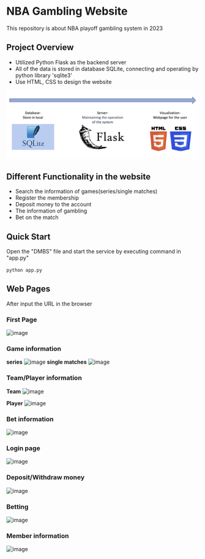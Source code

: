 # NBA Gambling Website

This repository is about NBA playoff gambling system in 2023

## Project Overview
* Utilized Python Flask as the backend server
* All of the data is stored in database SQLite, connecting and operating by python library 'sqlite3'
* Use HTML, CSS to design the website

![process](process.jpg)

## Different Functionality in the website 
* Search the information of games(series/single matches)
* Register the membership
* Deposit money to the account
* The information of gambling
* Bet on the match

## Quick Start
Open the "DMBS" file and start the service by executing command in "app.py"


```python app.py```

## Web Pages

After input the URL in the browser

### First Page

![image](https://github.com/yang310667/NBA_gambling_website/blob/main/web_picture/first_page.png)

### Game information

**series**
![image](https://github.com/yang310667/NBA_gambling_website/blob/main/web_picture/match_series.png)
**single matches**
![image](https://github.com/yang310667/NBA_gambling_website/blob/main/web_picture/match_single.png)

### Team/Player information

**Team**
![image](https://github.com/yang310667/NBA_gambling_website/blob/main/web_picture/team.png)

**Player**
![image](https://github.com/yang310667/NBA_gambling_website/blob/main/web_picture/player.png)

### Bet information

![image](https://github.com/yang310667/NBA_gambling_website/blob/main/web_picture/bet.png)

### Login page

![image](https://github.com/yang310667/NBA_gambling_website/blob/main/web_picture/login.png)

### Deposit/Withdraw money

![image](https://github.com/yang310667/NBA_gambling_website/blob/main/web_picture/in_out.png)

### Betting

![image](https://github.com/yang310667/NBA_gambling_website/blob/main/web_picture/bet_money.png)

### Member information
![image](https://github.com/yang310667/NBA_gambling_website/blob/main/web_picture/member_info.png)





